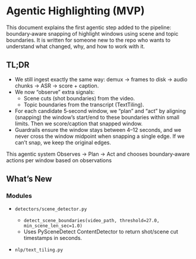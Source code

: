 # Agentic Highlighting (MVP)

This document explains the first agentic step added to the pipeline: boundary‑aware snapping of highlight windows using scene and topic boundaries. It is written for someone new to the repo who wants to understand what changed, why, and how to work with it.

## TL;DR

- We still ingest exactly the same way: demux → frames to disk → audio chunks → ASR → score + caption.
- We now “observe” extra signals:
  - Scene cuts (shot boundaries) from the video.
  - Topic boundaries from the transcript (TextTiling).
- For each candidate 5‑second window, we “plan” and “act” by aligning (snapping) the window’s start/end to these boundaries within small limits. Then we score/caption that snapped window.
- Guardrails ensure the window stays between 4–12 seconds, and we never cross the window midpoint when snapping a single edge. If we can’t snap, we keep the original edges.

This agentic system Observes → Plan → Act and chooses boundary‑aware actions per window based on observations

## What’s New

### Modules

- `detectors/scene_detector.py`
  - `detect_scene_boundaries(video_path, threshold=27.0, min_scene_len_sec=1.0)`
  - Uses PySceneDetect ContentDetector to return shot/scene cut timestamps in seconds.

- `nlp/text_tiling.py`
  - `text_tiling_boundaries(words, block_size=20, step=10, smoothing_width=2, cutoff_std=0.5)`
  - Lightweight TextTiling‑like topic segmentation over ASR words (pronunciations only). Returns topic boundary timestamps in seconds.

- `utils/boundary_snapper.py`
  - `snap_window(start, end, scene_boundaries, topic_boundaries, *, max_shift_scene_start, max_shift_scene_end, max_shift_topic, min_len, max_len)`
  - Aligns each edge to the nearest boundary within allowed shifts using priority: scene > topic > original. Enforces min/max duration, avoids crossing the window midpoint, and returns the snapped start/end and source tags (`scene|topic|original`).

### Config knobs (config.py)

- Snapping shifts:
  - `SNAP_MAX_SHIFT_SCENE_START = 1.0`, `SNAP_MAX_SHIFT_SCENE_END = 2.0`, `SNAP_MAX_SHIFT_TOPIC = 1.0`
- Duration bounds: `HIGHLIGHT_MIN_LEN = 4.0`, `HIGHLIGHT_MAX_LEN = 12.0`
- TextTiling: `TEXT_TILING_BLOCK = 20`, `TEXT_TILING_STEP = 10`, `TEXT_TILING_SMOOTH = 2`, `TEXT_TILING_CUTOFF_STD = 0.5`

### Scoring path changes (clip_scorer_service.py)

We added a small agentic layer inside `ClipScorerService`:

- Caches per stream: `scene_boundaries`, `topic_boundaries`.
- Observe
  - Scene: computed once if a local video path is available (`VIDEO_PATH` env var). If not, scenes are skipped.
  - Topic: computed once we have enough ASR words (≥ 2 × `TEXT_TILING_BLOCK`) by flattening `audio_metadata.transcript` items (pronunciations only) to a global word list and running TextTiling.
- Plan
  - For each candidate grid window `[start, end]` (current 5s, step‑back 2s), choose snapped edges using `snap_window` with priority scene > topic and constraints from config.
- Act
  - Rebuild `CandidateClip` with snapped `[s, e]` and run saliency + caption on the snapped interval. We insert the highlight with `[s, e]` as the official bounds.
- Reflect
  - If snapping would violate constraints, we back off (expand/trim/fallback) inside `snap_window`. We log which source each edge used.

## Concrete Example

- Initial window: `[60.0, 65.0]`
- Observed boundaries: scene cuts at `59.7`, `75.2`; topic boundary at `65.2`.
- Plan
  - Start: nearest scene within 1.0s → `59.7` (scene).
  - End: no scene within 2.0s; nearest topic within 1.0s → `65.2` (topic).
  - Duration `65.2 − 59.7 = 5.5s` within `[4, 12]`.
- Act
  - Use `CandidateClip(base_path, 59.7, 65.2)`; load frames/audio for that span; compute saliency + caption; store.
- Reflect
  - Log sources: `start_source=scene`, `end_source=topic`.

### If the snapped duration is out of bounds

- Too short (< 4s): expand conservatively (prefer expanding edges that remained original) to reach 4s; if both edges snapped, expand symmetrically. If expansion would cross the midpoint or exceed 12s, relax the lower‑priority snap first (topic before scene). In the worst case, keep the original edges.
- Too long (> 12s): trim to 12s, preferring to trim from original edges first; otherwise trim symmetrically around the midpoint.

## Operational Notes

- Scene detection requires a local file path. Set `VIDEO_PATH` env var if available; otherwise scene snapping is skipped and topic snapping still applies.
- Topic boundaries rely on ASR transcripts stored in `audio_metadata.transcript`. Only items with `type == 'pronunciation'` and valid `start_time` are used. We map chunk‑relative times to global times via each row’s `start_timestamp`.
- We do not alter how audio chunks or frames are stored. Snapping only changes the time bounds used when extracting frames/audio for scoring/captioning.
- No DB schema changes in this pass. Boundary source tags are logged; adding them to `score_metadata` can be a later enhancement.

## What Makes This Agentic

- Perception: The system derives scene and topic boundaries (observations) from the environment.
- Planning: For each window, it decides *which boundaries to use* for snapping under explicit constraints, rather than always using fixed edges.
- Action: It changes the time span it scores/captions (the actual data it processes) based on the plan.
- Reflection: It enforces bounds and falls back when evidence conflicts or is insufficient, and records decisions in logs.

## Extending Next

- Persist boundaries (`stream_boundaries` table) for audit/iteration.
- Add speech (VAD) and scene‑change confidence to boundary selection.
- Re‑transcribe low‑confidence spans that intersect final windows.
- Adaptive peak detection (saliency prominence) to hit soft targets for the number of highlights.

